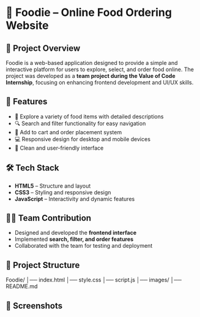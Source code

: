 # 🍔 Foodie – Online Food Ordering Website  

## 📌 Project Overview  
Foodie is a web-based application designed to provide a simple and interactive platform for users to explore, select, and order food online. The project was developed as a **team project during the Value of Code Internship**, focusing on enhancing frontend development and UI/UX skills.  

## 🚀 Features  
- 📖 Explore a variety of food items with detailed descriptions  
- 🔍 Search and filter functionality for easy navigation  
- 🛒 Add to cart and order placement system  
- 💻 Responsive design for desktop and mobile devices  
- 🎨 Clean and user-friendly interface  

## 🛠️ Tech Stack  
- **HTML5** – Structure and layout  
- **CSS3** – Styling and responsive design  
- **JavaScript** – Interactivity and dynamic features  

## 👨‍💻 Team Contribution  
- Designed and developed the **frontend interface**  
- Implemented **search, filter, and order features**  
- Collaborated with the team for testing and deployment  

## 📂 Project Structure  
Foodie/
│── index.html
│── style.css
│── script.js
│── images/
│── README.md

## 📸 Screenshots  
